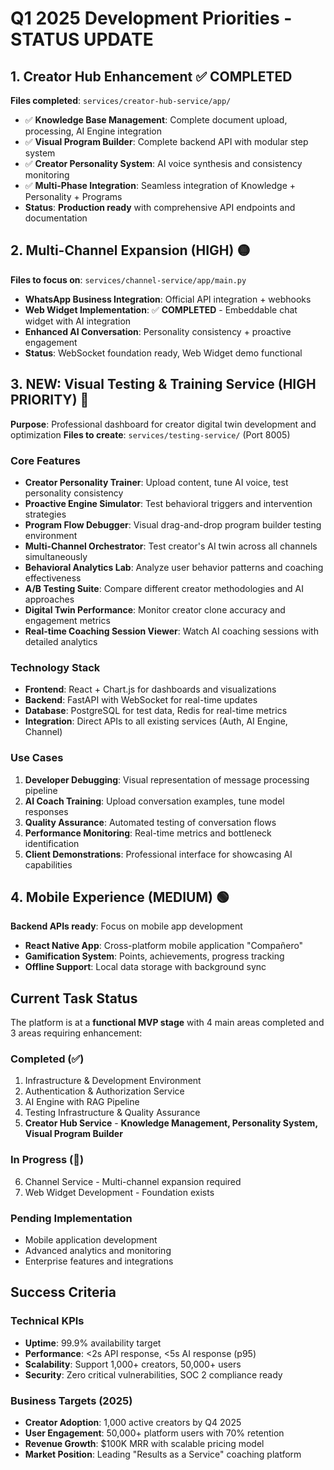 # Q1 2025 Development Priorities - STATUS UPDATE

## 1. Creator Hub Enhancement ✅ **COMPLETED** 
**Files completed**: `services/creator-hub-service/app/`
- ✅ **Knowledge Base Management**: Complete document upload, processing, AI Engine integration
- ✅ **Visual Program Builder**: Complete backend API with modular step system
- ✅ **Creator Personality System**: AI voice synthesis and consistency monitoring
- ✅ **Multi-Phase Integration**: Seamless integration of Knowledge + Personality + Programs
- **Status**: **Production ready** with comprehensive API endpoints and documentation

## 2. Multi-Channel Expansion (HIGH) 🟡  
**Files to focus on**: `services/channel-service/app/main.py`
- **WhatsApp Business Integration**: Official API integration + webhooks
- **Web Widget Implementation**: ✅ **COMPLETED** - Embeddable chat widget with AI integration
- **Enhanced AI Conversation**: Personality consistency + proactive engagement
- **Status**: WebSocket foundation ready, Web Widget demo functional

## 3. **NEW: Visual Testing & Training Service (HIGH PRIORITY)** 🔶
**Purpose**: Professional dashboard for creator digital twin development and optimization
**Files to create**: `services/testing-service/` (Port 8005)

### Core Features
- **Creator Personality Trainer**: Upload content, tune AI voice, test personality consistency
- **Proactive Engine Simulator**: Test behavioral triggers and intervention strategies  
- **Program Flow Debugger**: Visual drag-and-drop program builder testing environment
- **Multi-Channel Orchestrator**: Test creator's AI twin across all channels simultaneously
- **Behavioral Analytics Lab**: Analyze user behavior patterns and coaching effectiveness
- **A/B Testing Suite**: Compare different creator methodologies and AI approaches
- **Digital Twin Performance**: Monitor creator clone accuracy and engagement metrics
- **Real-time Coaching Session Viewer**: Watch AI coaching sessions with detailed analytics

### Technology Stack
- **Frontend**: React + Chart.js for dashboards and visualizations
- **Backend**: FastAPI with WebSocket for real-time updates
- **Database**: PostgreSQL for test data, Redis for real-time metrics
- **Integration**: Direct APIs to all existing services (Auth, AI Engine, Channel)

### Use Cases
1. **Developer Debugging**: Visual representation of message processing pipeline
2. **AI Coach Training**: Upload conversation examples, tune model responses
3. **Quality Assurance**: Automated testing of conversation flows
4. **Performance Monitoring**: Real-time metrics and bottleneck identification
5. **Client Demonstrations**: Professional interface for showcasing AI capabilities

## 4. Mobile Experience (MEDIUM) 🟢
**Backend APIs ready**: Focus on mobile app development
- **React Native App**: Cross-platform mobile application "Compañero"
- **Gamification System**: Points, achievements, progress tracking
- **Offline Support**: Local data storage with background sync

## Current Task Status

The platform is at a **functional MVP stage** with 4 main areas completed and 3 areas requiring enhancement:

### Completed (✅)
1. Infrastructure & Development Environment
2. Authentication & Authorization Service  
3. AI Engine with RAG Pipeline
4. Testing Infrastructure & Quality Assurance
5. **Creator Hub Service** - **Knowledge Management, Personality System, Visual Program Builder**

### In Progress (🔄)
6. Channel Service - Multi-channel expansion required
7. Web Widget Development - Foundation exists

### Pending Implementation
- Mobile application development
- Advanced analytics and monitoring
- Enterprise features and integrations

## Success Criteria

### Technical KPIs
- **Uptime**: 99.9% availability target
- **Performance**: <2s API response, <5s AI response (p95)
- **Scalability**: Support 1,000+ creators, 50,000+ users
- **Security**: Zero critical vulnerabilities, SOC 2 compliance ready

### Business Targets (2025)
- **Creator Adoption**: 1,000 active creators by Q4 2025
- **User Engagement**: 50,000+ platform users with 70% retention
- **Revenue Growth**: $100K MRR with scalable pricing model
- **Market Position**: Leading "Results as a Service" coaching platform